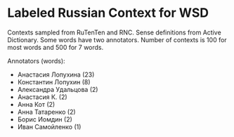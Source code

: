 Labeled Russian Context for WSD
===============================

Contexts sampled from RuTenTen and RNC. Sense definitions from Active Dictionary.
Some words have two annotators. Number of contexts is 100 for most words
and 500 for 7 words.

Annotators (words):

- Анастасия Лопухина (23)
- Константин Лопухин (8)
- Александра Удальцова (2)
- Анастасия К. (2)
- Анна Кот (2)
- Анна Татаренко (2)
- Борис Иомдин (2)
- Иван Самойленко (1)
